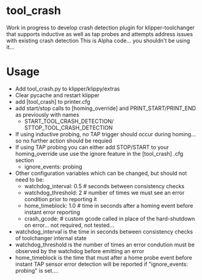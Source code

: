 # tool_crash

Work in progress to develop crash detection plugin for klipper-toolchanger that supports inductive as well as tap probes and attempts address issues with existing crash detection
This is Alpha code... you shouldn't be using it... 

# Usage
- Add tool_crash.py to klipper/klippy/extras
- Clear pycache and restart klipper
- add [tool_crash] to printer.cfg
- add start/stop calls to [homing_override] and PRINT_START/PRINT_END as previously with names
  - START_TOOL_CRASH_DETECTION/ STTOP_TOOL_CRASH_DETECTION
- If using inductive probing, no TAP trigger should occur during homing... so no further action should be requied
- If using TAP probing you can either add STOP/START to your homing_override use use the ignore feature in the [tool_crash] .cfg section
  - ignore_events: probing
- Other configuration variables which can be changed, but should not need to be:
  - watchdog_interval: 0.5  \# seconds between consistency checks
  - watchdog_threshold: 2   \# number of times we must see an error condition prior to reporting it
  - home_timeblock: 1.0     \# time in seconds after a homing event before instant error reporting
  - crash_gcode: \# custom gcode called in place of the hard-shutdown on error... not required, not tested...
- watchdog_interval is the time in seconds between consistency checks of toolchanger internal state
- watchdog_threshold is the number of times an error condution must be observed by the watchdog before emitting an error
- home_timeblock is the time that must after a home probe event before instant TAP sensor error detection will be reported if "ignore_events: probing" is set.... 
